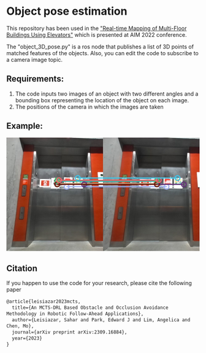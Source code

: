 # Object pose estimation
This repository has been used in the ["Real-time Mapping of Multi-Floor Buildings Using Elevators"](https://ieeexplore.ieee.org/stamp/stamp.jsp?arnumber=9863407) 
which is presented at AIM 2022 conference.

The "object_3D_pose.py" is a ros node that publishes a list of 3D points of matched features of the objects. Also, you can edit the code to subscribe to a camera image topic.

## Requirements: 
1. The code inputs two images of an object with two different angles and a bounding box representing the location of the object on each image.
2. The positions of the camera in which the images are taken

## Example:
![alt text](images/elevator_matched.jpg)

## Citation
If you happen to use the code for your research, please cite the following paper

```
@article{leisiazar2023mcts,
  title={An MCTS-DRL Based Obstacle and Occlusion Avoidance Methodology in Robotic Follow-Ahead Applications},
  author={Leisiazar, Sahar and Park, Edward J and Lim, Angelica and Chen, Mo},
  journal={arXiv preprint arXiv:2309.16884},
  year={2023}
}

```
